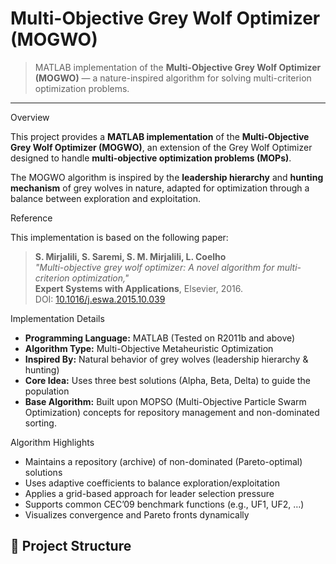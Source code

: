 # Multi-Objective Grey Wolf Optimizer (MOGWO)

> MATLAB implementation of the **Multi-Objective Grey Wolf Optimizer (MOGWO)** — a nature-inspired algorithm for solving multi-criterion optimization problems.

---

Overview

This project provides a **MATLAB implementation** of the **Multi-Objective Grey Wolf Optimizer (MOGWO)**, an extension of the Grey Wolf Optimizer designed to handle **multi-objective optimization problems (MOPs)**.

The MOGWO algorithm is inspired by the **leadership hierarchy** and **hunting mechanism** of grey wolves in nature, adapted for optimization through a balance between exploration and exploitation.



Reference

This implementation is based on the following paper:

> **S. Mirjalili, S. Saremi, S. M. Mirjalili, L. Coelho**  
> *"Multi-objective grey wolf optimizer: A novel algorithm for multi-criterion optimization,"*  
> **Expert Systems with Applications**, Elsevier, 2016.  
> DOI: [10.1016/j.eswa.2015.10.039](https://doi.org/10.1016/j.eswa.2015.10.039)


Implementation Details

- **Programming Language:** MATLAB (Tested on R2011b and above)
- **Algorithm Type:** Multi-Objective Metaheuristic Optimization
- **Inspired By:** Natural behavior of grey wolves (leadership hierarchy & hunting)
- **Core Idea:** Uses three best solutions (Alpha, Beta, Delta) to guide the population
- **Base Algorithm:** Built upon MOPSO (Multi-Objective Particle Swarm Optimization) concepts for repository management and non-dominated sorting.

Algorithm Highlights

- Maintains a repository (archive) of non-dominated (Pareto-optimal) solutions  
- Uses adaptive coefficients to balance exploration/exploitation  
- Applies a grid-based approach for leader selection pressure  
- Supports common CEC’09 benchmark functions (e.g., UF1, UF2, …)  
- Visualizes convergence and Pareto fronts dynamically  


## 📁 Project Structure

